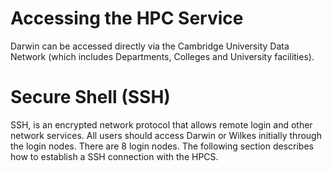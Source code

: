# Accessing the HPC Service

Darwin can be accessed directly via the Cambridge University Data Network (which includes Departments, Colleges and University facilities).

# Secure Shell (SSH)

SSH, is an encrypted network protocol that allows remote login and other network services. All users should access Darwin or Wilkes initially through the login nodes. There are 8 login nodes. The following section describes how to establish a SSH connection with the HPCS.


